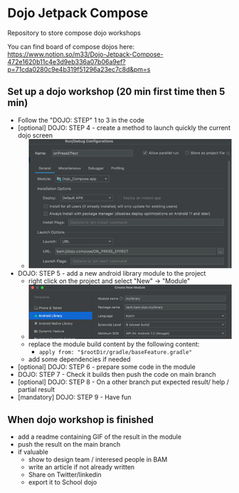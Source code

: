 # Dojo Jetpack Compose
Repository to store compose dojo workshops

You can find board of compose dojos here: https://www.notion.so/m33/Dojo-Jetpack-Compose-472e1620b11c4e3d9eb336a07b06a9ef?p=71cda0280c9e4b319f51296a23ec7c8d&pm=s


## Set up a dojo workshop (20 min first time then 5 min)

- Follow the "DOJO: STEP" 1 to 3 in the code
- [optional] DOJO: STEP 4 - create a method to launch quickly the current dojo screen
  - ![dojo-step-4.png](dojo-step-4.png)
- DOJO: STEP 5 - add a new android library module to the project
  - right click on the project and select "New" -> "Module"
  - ![dojo-step-5.png](dojo-step-5.png)
  - replace the module build content by the following content:
    - `apply from: "$rootDir/gradle/baseFeature.gradle"`
  - add some dependencies if needed
- [optional] DOJO: STEP 6 - prepare some code in the module
- DOJO: STEP 7 - Check it builds then push the code on main branch
- [optional] DOJO: STEP 8 - On a other branch put expected result/ help / partial result
- [mandatory] DOJO: STEP 9 - Have fun

## When dojo workshop is finished

- add a readme containing GIF of the result in the module
- push the result on the main branch
- if valuable
  - show to design team / interesed people in BAM
  - write an article if not already written
  - Share on Twitter/linkedin
  - export it to School dojo
